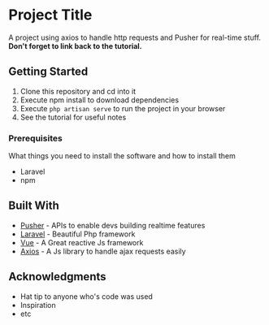 # Project Title

A project using axios to handle http requests and Pusher for real-time stuff. **Don't forget to link back to the tutorial.**

## Getting Started

1.  Clone this repository and cd into it
2.  Execute npm install to download dependencies
3.  Execute `php artisan serve` to run the project in your browser
4.  See the tutorial for useful notes 

### Prerequisites

What things you need to install the software and how to install them

* Laravel
* npm


## Built With

* [Pusher](https://pusher.com/) - APIs to enable devs building realtime features
* [Laravel](https://laravel.com/) - Beautiful Php framework
* [Vue](https://vuejs.org/) - A Great reactive Js framework
* [Axios](https://vuejs.org/) - A Js library to handle ajax requests easily

## Acknowledgments

* Hat tip to anyone who's code was used
* Inspiration
* etc